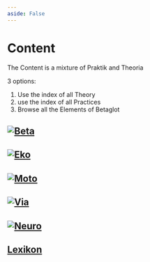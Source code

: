 ```yaml
---
aside: False
---
```


# Content

The Content is a mixture of Praktik and Theoria

3 options:

1. Use the index of all Theory
2. use the index of all Practices
3. Browse all the Elements of Betaglot

## [![Beta](/Beta/Beta_Icon.png)](/encyclopedia/Beta/WhatBeta)

## [![Eko](/Eko/Eko_Icon.png)](/encyclopedia/eko/EcoOverview)

## [![Moto](/Moto/Moto_Icon.png)](/encyclopedia/Moto/MotoOverview)

## [![Via](/Via/Via_Icon.png)](/encyclopedia/Via/ViaOverview)

## [![Neuro](/Neuro/Neuro_Icon.png)](/encyclopedia/Neuro/NeuroOverview)

## [Lexikon](/encyclopedia/Lexikon)

<!-- Remember that BETAGLOT doesn't actually contain BETA for activities, rather it is the blueprint for the other BETA activity websites. 

Each Element has examples of Beta of the Canadian Tetrad

Describe compare how the element is implemented in each of the Tetrad.

## 🟠<moto>KLIMBETA</moto>

## 🟩<eko>PLANTBETA</eko>

## 🔻<via>PYROBETA</via>

## 💜<neuro>KHOROBETA</neuro>
 -->